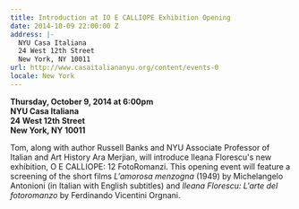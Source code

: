 ```yaml
---
title: Introduction at IO E CALLIOPE Exhibition Opening
date: 2014-10-09 22:00:00 Z
address: |-
  NYU Casa Italiana
  24 West 12th Street
  New York, NY 10011
url: http://www.casaitaliananyu.org/content/events-0
locale: New York
---
```


**Thursday, October 9, 2014 at 6:00pm**  
**NYU Casa Italiana**  
**24 West 12th Street**  
**New York, NY 10011**  

Tom, along with author Russell Banks and NYU Associate Professor of Italian and Art History Ara Merjian, will introduce Ileana Florescu's new exhibition, O E CALLIOPE: 12 FotoRomanzi. This opening event will feature a screening of the short films *L'amorosa menzogna* (1949) by Michelangelo Antonioni (in Italian with English subtitles) and *Ileana Florescu: L'arte del fotoromanzo* by Ferdinando Vicentini Orgnani.
